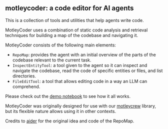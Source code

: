 ## motleycoder: a code editor for AI agents

This is a collection of tools and utilities that help agents write code.

MotleyCoder uses a combination of static code analysis and retrieval techniques for building a map of the codebase and navigating it.

MotleyCoder consists of the following main elements:
- `RepoMap`: provides the agent with an initial overview of the parts of the codebase relevant to the current task.
- `InspectEntityTool`: a tool given to the agent so it can inspect and navigate the codebase, read the code of specific entities or files, and list directories.
- `FileEditTool`: a tool that allows editing code in a way an LLM can comprehend.

Please check out the [demo notebook](https://github.com/ShoggothAI/motleycoder/blob/main/motleycoder_demo.ipynb) to see how it all works.

MotleyCoder was originally designed for use with our [motleycrew](https://github.com/ShoggothAI/motleycrew) library, but its flexible nature allows using it in other contexts.

Credits to [aider](https://github.com/paul-gauthier/aider) for the original idea and code of the RepoMap.
